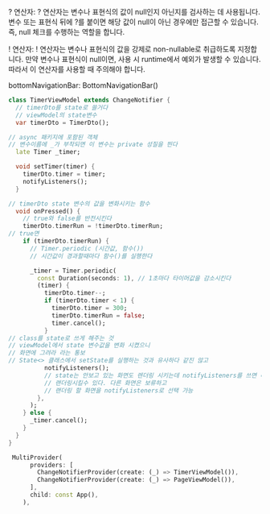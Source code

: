 <!-- ? 와 ! 차이 -->

? 연산자:
? 연산자는 변수나 표현식의 값이 null인지 아닌지를 검사하는 데 사용됩니다.
변수 또는 표현식 뒤에 ?를 붙이면 해당 값이 null이 아닌 경우에만 접근할 수 있습니다. 즉, null 체크를 수행하는 역할을 합니다.

! 연산자:
! 연산자는 변수나 표현식의 값을 강제로 non-nullable로 취급하도록 지정합니다.
만약 변수나 표현식이 null이면, 사용 시 runtime에서 예외가 발생할 수 있습니다. 따라서 이 연산자를 사용할 때 주의해야 합니다.

<!--화면 밑에 만드는 네비게이션 -->

bottomNavigationBar: BottomNavigationBar()

<!-- MVVC -->

```dart
class TimerViewModel extends ChangeNotifier {
  // timerDto를 state로 쓸거다
  // viewModel의 state변수
  var timerDto = TimerDto();

// async 패키지에 포함된 객체
// 변수이름에 _가 부착되면 이 변수는 private 성질을 띈다
  late Timer _timer;

  void setTimer(timer) {
    timerDto.timer = timer;
    notifyListeners();
  }

// timerDto state 변수의 값을 변화시키는 함수
  void onPressed() {
    // true와 false를 반전시킨다
    timerDto.timerRun = !timerDto.timerRun;
// true면
    if (timerDto.timerRun) {
      // Timer.periodic (시간값, 함수())
      // 시간값이 경과할때마다 함수()를 실행한다

      _timer = Timer.periodic(
        const Duration(seconds: 1), // 1초마다 타이머값을 감소시킨다
        (timer) {
          timerDto.timer--;
          if (timerDto.timer < 1) {
            timerDto.timer = 300;
            timerDto.timerRun = false;
            timer.cancel();
          }
// class를 state로 쓰게 해주는 것
// viewModel에서 state 변수값을 변화 시켰으니
// 화면에 그려라 라는 통보
// State<> 클래스에서 setState를 실행하는 것과 유사하다 같진 않고
          notifyListeners();
          // state는 안보고 있는 화면도 렌더링 시키는데 notifyListeners를 쓰면 내가 보고 있는 화면만
          // 랜더링시킬수 있다. 다른 화면은 보류하고
          // 랜더링 할 화면을 notifyListeners로 선택 가능
        },
      );
    } else {
      _timer.cancel();
    }
  }
}
```

<!-- main에서 이거 설정해야 함 -->

```dart
 MultiProvider(
      providers: [
        ChangeNotifierProvider(create: (_) => TimerViewModel()),
        ChangeNotifierProvider(create: (_) => PageViewModel()),
      ],
      child: const App(),
    ),

```
